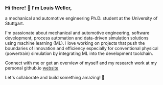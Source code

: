 ### Hi there! 👋 I'm **Louis Weller**,

a mechanical and automotive engineering Ph.D. student at the University of Stuttgart.

I'm passionate about mechanical and automotive engineering, software development, process automation and data-driven simulation solutions using machine learning (ML). I love working on projects that push the boundaries of innovation and efficiency especially for conventional physical (powertrain) simulation by integrating ML into the development toolchain.

Connect with me or get an overview of myself and my research work at my personal github.io
[website](https://louishweller.github.io)

Let's collaborate and build something amazing! 🚀
